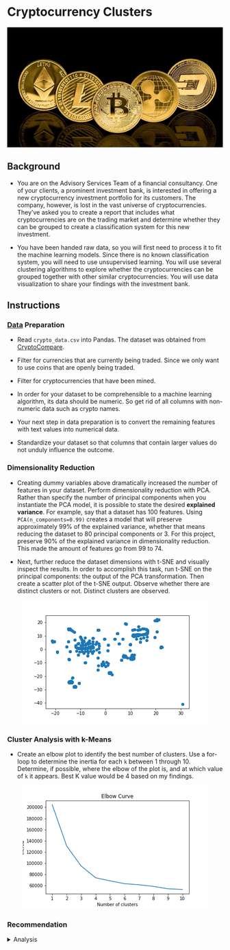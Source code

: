 # Cryptocurrency Clusters

<p align="center">
  <img src="images/crypto_clusters.PNG" />
</p>

## Background

* You are on the Advisory Services Team of a financial consultancy. One of your clients, a prominent investment bank, is interested in offering a new cryptocurrency investment portfolio for its customers. The company, however, is lost in the vast universe of cryptocurrencies. They’ve asked you to create a report that includes what cryptocurrencies are on the trading market and determine whether they can be grouped to create a classification system for this new investment.

* You have been handed raw data, so you will first need to process it to fit the machine learning models. Since there is no known classification system, you will need to use unsupervised learning. You will use several clustering algorithms to explore whether the cryptocurrencies can be grouped together with other similar cryptocurrencies. You will use data visualization to share your findings with the investment bank.

## Instructions

### [Data](resources/crypto_data.csv) Preparation

* Read `crypto_data.csv` into Pandas. The dataset was obtained from [CryptoCompare](https://min-api.cryptocompare.com/data/all/coinlist).

* Filter for currencies that are currently being traded. Since we only want to use coins that are openly being traded.

* Filter for cryptocurrencies that have been mined.

* In order for your dataset to be comprehensible to a machine learning algorithm, its data should be numeric. So get rid of all columns with non-numeric data such as crypto names.

* Your next step in data preparation is to convert the remaining features with text values into numerical data.

* Standardize your dataset so that columns that contain larger values do not unduly influence the outcome.

### Dimensionality Reduction

* Creating dummy variables above dramatically increased the number of features in your dataset. Perform dimensionality reduction with PCA. Rather than specify the number of principal components when you instantiate the PCA model, it is possible to state the desired **explained variance**. For example, say that a dataset has 100 features. Using `PCA(n_components=0.99)` creates a model that will preserve approximately 99% of the explained variance, whether that means reducing the dataset to 80 principal components or 3. For this project, preserve 90% of the explained variance in dimensionality reduction. This made the amount of features go from 99 to 74.

* Next, further reduce the dataset dimensions with t-SNE and visually inspect the results. In order to accomplish this task, run t-SNE on the principal components: the output of the PCA transformation. Then create a scatter plot of the t-SNE output. Observe whether there are distinct clusters or not. Distinct clusters are observed.

<p align="center">
  <img src="images/clustered_scatter.PNG" />
</p>

### Cluster Analysis with k-Means

* Create an elbow plot to identify the best number of clusters. Use a for-loop to determine the inertia for each `k` between 1 through 10. Determine, if possible, where the elbow of the plot is, and at which value of `k` it appears. Best K value would be 4 based on my findings.

<p align="center">
  <img src="images/elbow_curve.PNG" />
</p>

### Recommendation

<details>
           <summary>Analysis</summary>
           <p>Based on my findings it would be safe to say that cryptocurrencies can be clustered together. The best amount of clusters based on my findings would be 4.</p>
</details>
